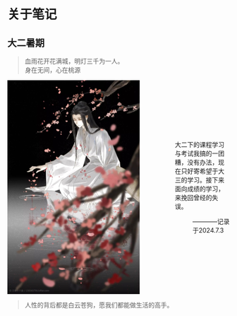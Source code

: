 # 关于笔记


<style>
  

  .header {
    display: flex;
    align-items: center;
    justify-content: space-between;
  }

  .header img {
    width: 300px; /* 根据需要调整图片大小 */
    margin-right: 30px;
  }

  .header .links {
    flex-grow: 1;
    text-align: right;
  }

  .header .header-text {
    margin-left: 30px; /* 在图片和文本之间添加一些空间 */
  }

  .card {
    width: 27em;
    border-color: transparent;
    opacity: 0;
    font-size: 75%;
    transition: opacity 0.5s ease-in-out; /* 增加动画效果 */
  }

  #statistics {
    padding-left: 1em;
  }
</style>

## 大二暑期

>血雨花开花满城，明灯三千为一人。  
>身在无间，心在桃源

<div class="header">
  <img src="picture/about1.png" alt="Image" class="header-image">
  <div class="header-text">
   <p style="color:blue-grey;margin-left:20px;"> 大二下的课程学习与考试我搞的一团糟，没有办法，现在只好寄希望于大三的学习。接下来面向成绩的学习，来挽回曾经的失误。</p>
   <p style="color:blue-grey;margin-left:60px;"> ————记录于2024.7.3</p>
  </div>
</div>



>人性的背后都是白云苍狗，愿我们都能做生活的高手。

